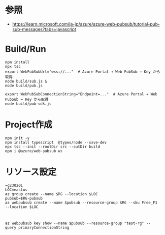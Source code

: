 # 参照

- https://learn.microsoft.com/ja-jp/azure/azure-web-pubsub/tutorial-pub-sub-messages?tabs=javascript

# Build/Run
```
npm install
npx tsc
export WebPubSubUrl="wss://..."  # Azure Portal ➔ Web PubSub ➔ Key から取得
node build/sub.js &
node build/pub.js 

export WebPubSubConnectionString="Endpoint=..."  # Azure Portal ➔ Web PubSub ➔ Key から取得
node build/pub-sdk.js 
```

# Project作成
```
npm init -y
npm install typescript  @types/node --save-dev
npx tsc --init --rootDir src --outDir build 
npm i @azure/web-pubsub ws
```

# リソース設定
```
=g230201
LOC=eastus
az group create --name $RG --location $LOC
pubsub=$RG-pubsub
az webpubsub create --name $pubsub --resource-group $RG --sku Free_F1 --location $LOC
```

#
```
az webpubsub key show --name $pubsub --resource-group "test-rg" --query primaryConnectionString
```